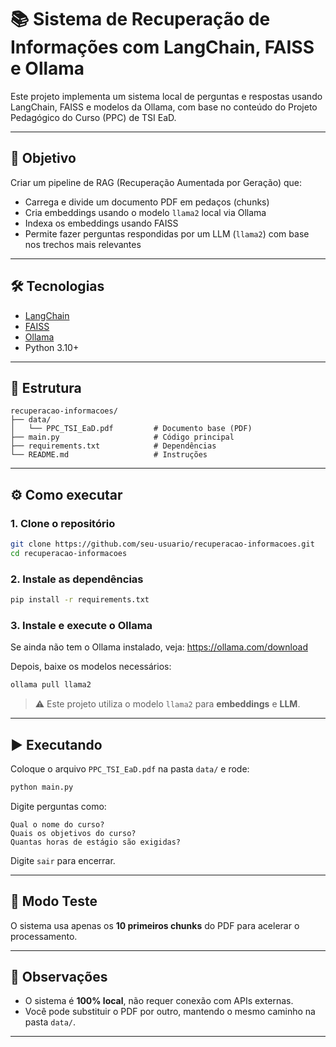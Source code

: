# 📚 Sistema de Recuperação de Informações com LangChain, FAISS e Ollama

Este projeto implementa um sistema local de perguntas e respostas usando LangChain, FAISS e modelos da Ollama, com base no conteúdo do Projeto Pedagógico do Curso (PPC) de TSI EaD.

---

## 🧠 Objetivo

Criar um pipeline de RAG (Recuperação Aumentada por Geração) que:

- Carrega e divide um documento PDF em pedaços (chunks)
- Cria embeddings usando o modelo `llama2` local via Ollama
- Indexa os embeddings usando FAISS
- Permite fazer perguntas respondidas por um LLM (`llama2`) com base nos trechos mais relevantes

---

## 🛠 Tecnologias

- [LangChain](https://www.langchain.com/)
- [FAISS](https://github.com/facebookresearch/faiss)
- [Ollama](https://ollama.com/)
- Python 3.10+

---

## 📁 Estrutura

```
recuperacao-informacoes/
├── data/
│   └── PPC_TSI_EaD.pdf         # Documento base (PDF)
├── main.py                     # Código principal
├── requirements.txt            # Dependências
└── README.md                   # Instruções
```

---

## ⚙️ Como executar

### 1. Clone o repositório

```bash
git clone https://github.com/seu-usuario/recuperacao-informacoes.git
cd recuperacao-informacoes
```

### 2. Instale as dependências

```bash
pip install -r requirements.txt
```

### 3. Instale e execute o Ollama

Se ainda não tem o Ollama instalado, veja: https://ollama.com/download

Depois, baixe os modelos necessários:

```bash
ollama pull llama2
```

> ⚠️ Este projeto utiliza o modelo `llama2` para **embeddings** e **LLM**.

---

## ▶️ Executando

Coloque o arquivo `PPC_TSI_EaD.pdf` na pasta `data/` e rode:

```bash
python main.py
```

Digite perguntas como:

```text
Qual o nome do curso?
Quais os objetivos do curso?
Quantas horas de estágio são exigidas?
```

Digite `sair` para encerrar.

---

## 🧪 Modo Teste

O sistema usa apenas os **10 primeiros chunks** do PDF para acelerar o processamento.

---

## 📌 Observações

- O sistema é **100% local**, não requer conexão com APIs externas.
- Você pode substituir o PDF por outro, mantendo o mesmo caminho na pasta `data/`.

---
